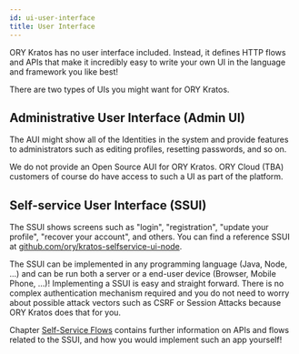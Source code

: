 ```yaml
---
id: ui-user-interface
title: User Interface
---
```


ORY Kratos has no user interface included. Instead, it defines HTTP flows and APIs that make it incredibly easy to
write your own UI in the language and framework you like best!

There are two types of UIs you might want for ORY Kratos.

## Administrative User Interface (Admin UI)

The AUI might show all of the Identities in the system and provide features to
administrators such as editing profiles, resetting passwords, and so on.

We do not provide an Open Source AUI for ORY Kratos. ORY Cloud (TBA) customers of
course do have access to such a UI as part of the platform.

## Self-service User Interface (SSUI)

The SSUI shows screens such as "login", "registration", "update your profile",
"recover your account", and others. You can find a reference SSUI at
[github.com/ory/kratos-selfservice-ui-node](https://github.com/ory/kratos-selfservice-ui-node).

The SSUI can be implemented in any programming language  (Java,
Node, ...) and can be run both a server or a end-user device (Browser, Mobile Phone, ...)! Implementing a
SSUI is easy and straight forward. There is no complex
authentication mechanism required and you do not need to worry about possible
attack vectors such as CSRF or Session Attacks because ORY Kratos does that for
you.

Chapter [Self-Service Flows](../self-service/flows/index.md) contains further information on APIs and flows related to
the SSUI, and how you would implement such an app yourself!
